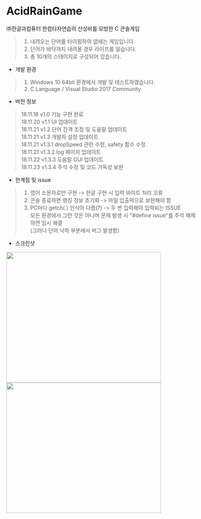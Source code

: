 # AcidRainGame
㈜한글과컴퓨터 한컴타자연습의 산성비를 모방한 C 콘솔게임

> 1. 내려오는 단어를 타이핑하여 없애는 게임입니다.
> 2. 단어가 바닥까지 내려올 경우 라이프를 잃습니다.
> 3. 총 10개의 스테이지로 구성되어 있습니다.

* 개발 환경
> 1. Windows 10 64bit 환경에서 개발 및 테스트하였습니다.
> 2. C Language / Visual Studio 2017 Community

* 버전 정보
> 18.11.18 v1.0 기능 구현 완료<br>
> 18.11.20 v1.1 UI 업데이트<br>
> 18.11.21 v1.2 단어 간격 조정 및 도움말 업데이트<br>
> 18.11.21 v1.3 개발자 설정 업데이트<br>
> 18.11.21 v1.3.1 dropSpeed 관련 수정, safety 함수 수정<br>
> 18.11.21 v1.3.2 log 페이지 업데이트<br>
> 18.11.22 v1.3.3 도움말 GUI 업데이트<br>
> 18.11.23 v1.3.4 주석 수정 및 코드 가독성 보완<br>

* 한계점 및 issue
> 1. 영어 소문자로만 구현 -> 한글 구현 시 입력 바이트 처리 오류
> 2. 콘솔 종료하면 랭킹 정보 초기화 -> 파일 입출력으로 보완해야 함
> 3. PC마다 getch( ) 인식이 다름(?) -> 두 번 입력해야 입력되는 ISSUE<br>
> 모든 환경에서 그런 것은 아니며 문제 발생 시 "#define issue"를 주석 해제하면 임시 해결<br>
> (그러나 단어 낙하 부분에서 버그 발생함)

* 스크린샷<br>

<img src="https://i.imgur.com/kUTPYI1.png" width="410" height="346"> <img src="https://i.imgur.com/oway0Y2.png" width="410" height="346">
